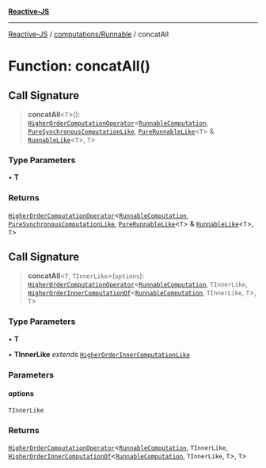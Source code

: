 [**Reactive-JS**](../../../README.md)

***

[Reactive-JS](../../../README.md) / [computations/Runnable](../README.md) / concatAll

# Function: concatAll()

## Call Signature

> **concatAll**\<`T`\>(): [`HigherOrderComputationOperator`](../../type-aliases/HigherOrderComputationOperator.md)\<[`RunnableComputation`](../interfaces/RunnableComputation.md), [`PureSynchronousComputationLike`](../../interfaces/PureSynchronousComputationLike.md), [`PureRunnableLike`](../../interfaces/PureRunnableLike.md)\<`T`\> & [`RunnableLike`](../../interfaces/RunnableLike.md)\<`T`\>, `T`\>

### Type Parameters

• **T**

### Returns

[`HigherOrderComputationOperator`](../../type-aliases/HigherOrderComputationOperator.md)\<[`RunnableComputation`](../interfaces/RunnableComputation.md), [`PureSynchronousComputationLike`](../../interfaces/PureSynchronousComputationLike.md), [`PureRunnableLike`](../../interfaces/PureRunnableLike.md)\<`T`\> & [`RunnableLike`](../../interfaces/RunnableLike.md)\<`T`\>, `T`\>

## Call Signature

> **concatAll**\<`T`, `TInnerLike`\>(`options`): [`HigherOrderComputationOperator`](../../type-aliases/HigherOrderComputationOperator.md)\<[`RunnableComputation`](../interfaces/RunnableComputation.md), `TInnerLike`, [`HigherOrderInnerComputationOf`](../../type-aliases/HigherOrderInnerComputationOf.md)\<[`RunnableComputation`](../interfaces/RunnableComputation.md), `TInnerLike`, `T`\>, `T`\>

### Type Parameters

• **T**

• **TInnerLike** *extends* [`HigherOrderInnerComputationLike`](../../type-aliases/HigherOrderInnerComputationLike.md)

### Parameters

#### options

`TInnerLike`

### Returns

[`HigherOrderComputationOperator`](../../type-aliases/HigherOrderComputationOperator.md)\<[`RunnableComputation`](../interfaces/RunnableComputation.md), `TInnerLike`, [`HigherOrderInnerComputationOf`](../../type-aliases/HigherOrderInnerComputationOf.md)\<[`RunnableComputation`](../interfaces/RunnableComputation.md), `TInnerLike`, `T`\>, `T`\>
